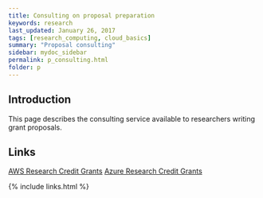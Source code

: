 ```yaml
---
title: Consulting on proposal preparation
keywords: research
last_updated: January 26, 2017
tags: [research_computing, cloud_basics]
summary: "Proposal consulting" 
sidebar: mydoc_sidebar
permalink: p_consulting.html
folder: p
---
```


## Introduction

This page describes the consulting service available to researchers writing
grant proposals. 

## Links
[AWS Research Credit Grants](https://aws.amazon.com/grants/)
[Azure Research Credit Grants](https://www.microsoft.com/en-us/research/academic-program/microsoft-azure-for-research/)

{% include links.html %}
